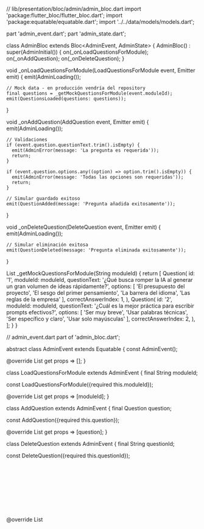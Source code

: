 // lib/presentation/bloc/admin/admin_bloc.dart
import 'package:flutter_bloc/flutter_bloc.dart';
import 'package:equatable/equatable.dart';
import '../../data/models/models.dart';

part 'admin_event.dart';
part 'admin_state.dart';

class AdminBloc extends Bloc<AdminEvent, AdminState> {
  AdminBloc() : super(AdminInitial()) {
    on<LoadQuestionsForModule>(_onLoadQuestionsForModule);
    on<AddQuestion>(_onAddQuestion);
    on<DeleteQuestion>(_onDeleteQuestion);
  }

  void _onLoadQuestionsForModule(LoadQuestionsForModule event, Emitter<AdminState> emit) {
    emit(AdminLoading());
    
    // Mock data - en producción vendría del repository
    final questions = _getMockQuestionsForModule(event.moduleId);
    emit(QuestionsLoaded(questions: questions));
  }

  void _onAddQuestion(AddQuestion event, Emitter<AdminState> emit) {
    emit(AdminLoading());
    
    // Validaciones
    if (event.question.questionText.trim().isEmpty) {
      emit(AdminError(message: 'La pregunta es requerida'));
      return;
    }
    
    if (event.question.options.any((option) => option.trim().isEmpty)) {
      emit(AdminError(message: 'Todas las opciones son requeridas'));
      return;
    }
    
    // Simular guardado exitoso
    emit(QuestionAdded(message: 'Pregunta añadida exitosamente'));
  }

  void _onDeleteQuestion(DeleteQuestion event, Emitter<AdminState> emit) {
    emit(AdminLoading());
    
    // Simular eliminación exitosa
    emit(QuestionDeleted(message: 'Pregunta eliminada exitosamente'));
  }

  List<Question> _getMockQuestionsForModule(String moduleId) {
    return [
      Question(
        id: '1',
        moduleId: moduleId,
        questionText: '¿Qué busca romper la IA al generar un gran volumen de ideas rápidamente?',
        options: [
          'El presupuesto del proyecto',
          'El sesgo del primer pensamiento',
          'La barrera del idioma',
          'Las reglas de la empresa'
        ],
        correctAnswerIndex: 1,
      ),
      Question(
        id: '2',
        moduleId: moduleId,
        questionText: '¿Cuál es la mejor práctica para escribir prompts efectivos?',
        options: [
          'Ser muy breve',
          'Usar palabras técnicas',
          'Ser específico y claro',
          'Usar solo mayúsculas'
        ],
        correctAnswerIndex: 2,
      ),
    ];
  }
}

// admin_event.dart
part of 'admin_bloc.dart';

abstract class AdminEvent extends Equatable {
  const AdminEvent();

  @override
  List<Object> get props => [];
}

class LoadQuestionsForModule extends AdminEvent {
  final String moduleId;

  const LoadQuestionsForModule({required this.moduleId});

  @override
  List<Object> get props => [moduleId];
}

class AddQuestion extends AdminEvent {
  final Question question;

  const AddQuestion({required this.question});

  @override
  List<Object> get props => [question];
}

class DeleteQuestion extends AdminEvent {
  final String questionId;

  const DeleteQuestion({required this.questionId});

  @override
  List<Object> get props => [questionId];
}

// admin_state.dart
part of 'admin_bloc.dart';

abstract class AdminState extends Equatable {
  const AdminState();

  @override
  List<Object> get props => [];
}

class AdminInitial extends AdminState {}

class AdminLoading extends AdminState {}

class QuestionsLoaded extends AdminState {
  final List<Question> questions;

  const QuestionsLoaded({required this.questions});

  @override
  List<Object> get props => [questions];
}

class QuestionAdded extends AdminState {
  final String message;

  const QuestionAdded({required this.message});

  @override
  List<Object> get props => [message];
}

class QuestionDeleted extends AdminState {
  final String message;

  const QuestionDeleted({required this.message});

  @override
  List<Object> get props => [message];
}

class AdminError extends AdminState {
  final String message;

  const AdminError({required this.message});

  @override
  List<Object> get props => [message];
}

// lib/presentation/pages/login_page.dart
import 'package:flutter/material.dart';
import 'package:flutter_bloc/flutter_bloc.dart';
import '../bloc/auth/auth_bloc.dart';

class LoginPage extends StatefulWidget {
  const LoginPage({Key? key}) : super(key: key);

  @override
  State<LoginPage> createState() => _LoginPageState();
}

class _LoginPageState extends State<LoginPage> {
  final _nameController = TextEditingController();

  @override
  Widget build(BuildContext context) {
    return Scaffold(
      backgroundColor: const Color(0xFF1A2332),
      body: BlocListener<AuthBloc, AuthState>(
        listener: (context, state) {
          if (state is AuthSuccess) {
            Navigator.pushReplacementNamed(context, '/home');
          } else if (state is AuthFailure) {
            ScaffoldMessenger.of(context).showSnackBar(
              SnackBar(content: Text(state.message)),
            );
          }
        },
        child: Center(
          child: Container(
            constraints: const BoxConstraints(maxWidth: 400),
            padding: const EdgeInsets.all(32),
            child: Column(
              mainAxisAlignment: MainAxisAlignment.center,
              children: [
                const Text(
                  '¡Bienvenido!',
                  style: TextStyle(
                    fontSize: 32,
                    fontWeight: FontWeight.bold,
                    color: Colors.white,
                  ),
                ),
                const SizedBox(height: 32),
                TextField(
                  controller: _nameController,
                  style: const TextStyle(color: Colors.white),
                  decoration: const InputDecoration(
                    hintText: 'Ingresa tu nombre',
                    hintStyle: TextStyle(color: Colors.white54),
                    border: OutlineInputBorder(),
                    enabledBorder: OutlineInputBorder(
                      borderSide: BorderSide(color: Colors.white54),
                    ),
                    focusedBorder: OutlineInputBorder(
                      borderSide: BorderSide(color: Colors.cyan),
                    ),
                  ),
                ),
                const SizedBox(height: 24),
                SizedBox(
                  width: double.infinity,
                  child: ElevatedButton(
                    onPressed: () {
                      context.read<AuthBloc>().add(
                        LoginRequested(username: _nameController.text),
                      );
                    },
                    style: ElevatedButton.styleFrom(
                      backgroundColor: Colors.cyan,
                      padding: const EdgeInsets.symmetric(vertical: 16),
                    ),
                    child: const Text(
                      'Entrar',
                      style: TextStyle(
                        fontSize: 16,
                        fontWeight: FontWeight.bold,
                        color: Colors.black,
                      ),
                    ),
                  ),
                ),
              ],
            ),
          ),
        ),
      ),
    );
  }

  @override
  void dispose() {
    _nameController.dispose();
    super.dispose();
  }
}

// lib/presentation/pages/home_page.dart
import 'package:flutter/material.dart';
import 'package:flutter_bloc/flutter_bloc.dart';
import '../bloc/auth/auth_bloc.dart';
import '../bloc/quiz/quiz_bloc.dart';
import '../widgets/module_card.dart';

class HomePage extends StatelessWidget {
  const HomePage({Key? key}) : super(key: key);

  @override
  Widget build(BuildContext context) {
    return Scaffold(
      backgroundColor: const Color(0xFF1A2332),
      body: BlocBuilder<AuthBloc, AuthState>(
        builder: (context, authState) {
          return BlocBuilder<QuizBloc, QuizState>(
            builder: (context, quizState) {
              return Padding(
                padding: const EdgeInsets.all(24),
                child: Column(
                  crossAxisAlignment: CrossAxisAlignment.start,
                  children: [
                    _buildHeader(context, authState),
                    const SizedBox(height: 32),
                    const Text(
                      'Selecciona un Módulo',
                      style: TextStyle(
                        fontSize: 24,
                        fontWeight: FontWeight.bold,
                        color: Colors.cyan,
                      ),
                    ),
                    const SizedBox(height: 24),
                    Expanded(
                      child: _buildModulesGrid(context, quizState),
                    ),
                  ],
                ),
              );
            },
          );
        },
      ),
    );
  }

  Widget _buildHeader(BuildContext context, AuthState authState) {
    final username = authState is AuthSuccess ? authState.username : 'Usuario';
    
    return Row(
      mainAxisAlignment: MainAxisAlignment.spaceBetween,
      children: [
        Column(
          crossAxisAlignment: CrossAxisAlignment.start,
          children: [
            Text(
              'Hola, $username!',
              style: const TextStyle(
                fontSize: 28,
                fontWeight: FontWeight.bold,
                color: Colors.white,
              ),
            ),
            const Text(
              'Curso: Admin',
              style: TextStyle(
                fontSize: 16,
                color: Colors.white70,
              ),
            ),
          ],
        ),
        Row(
          children: [
            ElevatedButton(
              onPressed: () {},
              style: ElevatedButton.styleFrom(
                backgroundColor: Colors.grey[700],
              ),
              child: const Text('Guía de Estudio'),
            ),
            const SizedBox(width: 8),
            ElevatedButton(
              onPressed: () {},
              style: ElevatedButton.styleFrom(
                backgroundColor: Colors.grey[700],
              ),
              child: const Text('Ver Ranking'),
            ),
            const SizedBox(width: 8),
            ElevatedButton(
              onPressed: () {
                Navigator.pushNamed(context, '/admin');
              },
              style: ElevatedButton.styleFrom(
                backgroundColor: Colors.blue,
              ),
              child: const Text('Admin'),
            ),
          ],
        ),
      ],
    );
  }

  Widget _buildModulesGrid(BuildContext context, QuizState state) {
    if (state is QuizLoading) {
      return const Center(child: CircularProgressIndicator());
    }
    
    if (state is ModulesLoaded) {
      return GridView.builder(
        gridDelegate: const SliverGridDelegateWithFixedCrossAxisCount(
          crossAxisCount: 3,
          childAspectRatio: 1.2,
          crossAxisSpacing: 16,
          mainAxisSpacing: 16,
        ),
        itemCount: state.modules.length,
        itemBuilder: (context, index) {
          final module = state.modules[index];
          return ModuleCard(
            module: module,
            onTap: () {
              context.read<QuizBloc>().add(StartQuiz(moduleId: module.id));
              Navigator.pushNamed(context, '/quiz');
            },
          );
        },
      );
    }
    
    return const Center(
      child: Text(
        'Error al cargar los módulos',
        style: TextStyle(color: Colors.white),
      ),
    );
  }
}